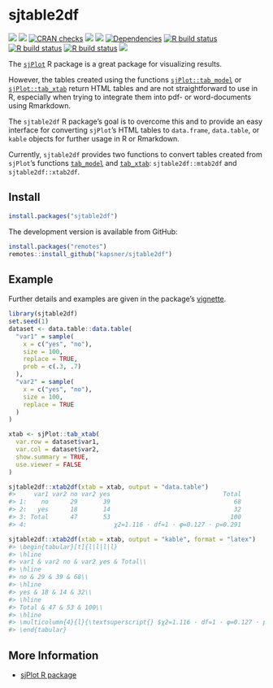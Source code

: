 

# sjtable2df

<!-- badges: start -->

[![](https://img.shields.io/badge/lifecycle-experimental-orange.svg)](https://lifecycle.r-lib.org/articles/stages.html#experimental)
[![](https://www.r-pkg.org/badges/version/sjtable2df)](https://cran.r-project.org/package=sjtable2df)
[![CRAN
checks](https://badges.cranchecks.info/worst/sjtable2df.svg)](https://cran.r-project.org/web/checks/check_results_sjtable2df.html)
[![](http://cranlogs.r-pkg.org/badges/grand-total/sjtable2df?color=blue)](https://cran.r-project.org/package=sjtable2df)
[![](http://cranlogs.r-pkg.org/badges/last-month/sjtable2df?color=blue)](https://cran.r-project.org/package=sjtable2df)
[![Dependencies](https://tinyverse.netlify.app/badge/sjtable2df)](https://cran.r-project.org/package=sjtable2df)
[![R build
status](https://github.com/kapsner/sjtable2df/workflows/R%20CMD%20Check%20via%20%7Btic%7D/badge.svg)](https://github.com/kapsner/sjtable2df/actions)
[![R build
status](https://github.com/kapsner/sjtable2df/workflows/lint/badge.svg)](https://github.com/kapsner/sjtable2df/actions)
[![R build
status](https://github.com/kapsner/sjtable2df/workflows/test-coverage/badge.svg)](https://github.com/kapsner/sjtable2df/actions)
[![](https://codecov.io/gh/https://github.com/kapsner/sjtable2df/branch/main/graph/badge.svg)](https://codecov.io/gh/https://github.com/kapsner/sjtable2df)

<!-- badges: end -->

The [`sjPlot`](https://CRAN.R-project.org/package=sjPlot) R package is a
great package for visualizing results.

However, the tables created using the functions
[`sjPlot::tab_model`](https://www.rdocumentation.org/packages/sjPlot/versions/2.8.4/topics/tab_model)
or
[`sjPlot::tab_xtab`](https://www.rdocumentation.org/packages/sjPlot/versions/2.8.4/topics/tab_xtab)
return HTML tables and are not straightforward to use in R, especially
when trying to integrate them into pdf- or word-documents using
Rmarkdown.

The `sjtable2df` R package’s goal is to overcome this and to provide an
easy interface for converting `sjPlot`’s HTML tables to `data.frame`,
`data.table`, or `kable` objects for further usage in R or Rmarkdown.

Currently, `sjtable2df` provides two functions to convert tables created
from `sjPlot`’s functions
[`tab_model`](https://www.rdocumentation.org/packages/sjPlot/versions/2.8.4/topics/tab_model)
and
[`tab_xtab`](https://www.rdocumentation.org/packages/sjPlot/versions/2.8.4/topics/tab_xtab):
`sjtable2df::mtab2df` and `sjtable2df::xtab2df`.

## Install

``` r
install.packages("sjtable2df")
```

The development version is available from GitHub:

``` r
install.packages("remotes")
remotes::install_github("kapsner/sjtable2df")
```

## Example

Further details and examples are given in the package’s
[vignette](https://cran.r-project.org/web/packages/sjtable2df/vignettes/Overview.html).

``` r
library(sjtable2df)
set.seed(1)
dataset <- data.table::data.table(
  "var1" = sample(
    x = c("yes", "no"),
    size = 100,
    replace = TRUE,
    prob = c(.3, .7)
  ),
  "var2" = sample(
    x = c("yes", "no"),
    size = 100,
    replace = TRUE
  )
)

xtab <- sjPlot::tab_xtab(
  var.row = dataset$var1,
  var.col = dataset$var2,
  show.summary = TRUE,
  use.viewer = FALSE
)

sjtable2df::xtab2df(xtab = xtab, output = "data.table")
#>     var1 var2 no var2 yes                               Total
#> 1:    no      29       39                                  68
#> 2:   yes      18       14                                  32
#> 3: Total      47       53                                 100
#> 4:                        χ2=1.116 · df=1 · φ=0.127 · p=0.291

sjtable2df::xtab2df(xtab = xtab, output = "kable", format = "latex")
#> \begin{tabular}[t]{l|l|l|l}
#> \hline
#> var1 & var2 no & var2 yes & Total\\
#> \hline
#> no & 29 & 39 & 68\\
#> \hline
#> yes & 18 & 14 & 32\\
#> \hline
#> Total & 47 & 53 & 100\\
#> \hline
#> \multicolumn{4}{l}{\textsuperscript{} $χ2=1.116 · df=1 · φ=0.127 · p=0.291$}\\
#> \end{tabular} 
```

## More Information

- [sjPlot R
  package](https://cran.r-project.org/web/packages/sjPlot/index.html)
